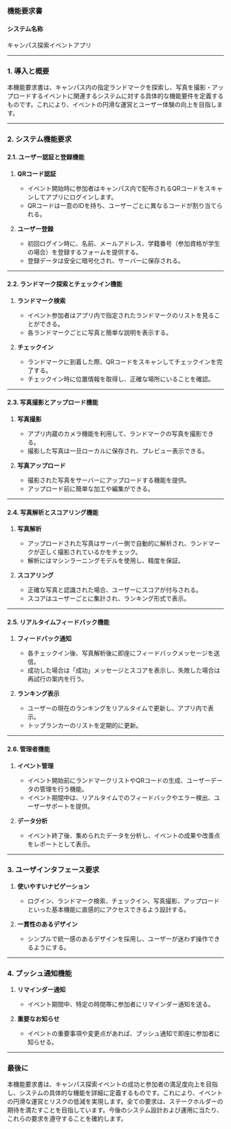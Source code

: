 ### 機能要求書

#### システム名称
キャンパス探索イベントアプリ

---

### 1. 導入と概要

本機能要求書は、キャンパス内の指定ランドマークを探索し、写真を撮影・アップロードするイベントに関連するシステムに対する具体的な機能要件を定義するものです。これにより、イベントの円滑な運営とユーザー体験の向上を目指します。

---

### 2. システム機能要求

#### 2.1. ユーザー認証と登録機能

1. **QRコード認証**
   - イベント開始時に参加者はキャンパス内で配布されるQRコードをスキャンしてアプリにログインします。
   - QRコードは一意のIDを持ち、ユーザーごとに異なるコードが割り当てられる。

2. **ユーザー登録**
   - 初回ログイン時に、名前、メールアドレス、学籍番号（参加資格が学生の場合）を登録するフォームを提供する。
   - 登録データは安全に暗号化され、サーバーに保存される。

---

#### 2.2. ランドマーク探索とチェックイン機能

1. **ランドマーク検索**
   - イベント参加者はアプリ内で指定されたランドマークのリストを見ることができる。
   - 各ランドマークごとに写真と簡単な説明を表示する。

2. **チェックイン**
   - ランドマークに到着した際、QRコードをスキャンしてチェックインを完了する。
   - チェックイン時に位置情報を取得し、正確な場所にいることを確認。

---

#### 2.3. 写真撮影とアップロード機能

1. **写真撮影**
   - アプリ内蔵のカメラ機能を利用して、ランドマークの写真を撮影できる。
   - 撮影した写真は一旦ローカルに保存され、プレビュー表示できる。

2. **写真アップロード**
   - 撮影された写真をサーバーにアップロードする機能を提供。
   - アップロード前に簡単な加工や編集ができる。

---

#### 2.4. 写真解析とスコアリング機能

1. **写真解析**
   - アップロードされた写真はサーバー側で自動的に解析され、ランドマークが正しく撮影されているかをチェック。
   - 解析にはマシンラーニングモデルを使用し、精度を保証。

2. **スコアリング**
   - 正確な写真と認識された場合、ユーザーにスコアが付与される。
   - スコアはユーザーごとに集計され、ランキング形式で表示。

---

#### 2.5. リアルタイムフィードバック機能

1. **フィードバック通知**
   - 各チェックイン後、写真解析後に即座にフィードバックメッセージを送信。
   - 成功した場合は「成功」メッセージとスコアを表示し、失敗した場合は再試行の案内を行う。

2. **ランキング表示**
   - ユーザーの現在のランキングをリアルタイムで更新し、アプリ内で表示。
   - トップランカーのリストを定期的に更新。

---

#### 2.6. 管理者機能

1. **イベント管理**
   - イベント開始前にランドマークリストやQRコードの生成、ユーザーデータの管理を行う機能。
   - イベント期間中は、リアルタイムでのフィードバックやエラー検出、ユーザーサポートを提供。

2. **データ分析**
   - イベント終了後、集められたデータを分析し、イベントの成果や改善点をレポートとして表示。

---

### 3. ユーザインタフェース要求

1. **使いやすいナビゲーション**
   - ログイン、ランドマーク検索、チェックイン、写真撮影、アップロードといった基本機能に直感的にアクセスできるよう設計する。

2. **一貫性のあるデザイン**
   - シンプルで統一感のあるデザインを採用し、ユーザーが迷わず操作できるようにする。

---

### 4. プッシュ通知機能

1. **リマインダー通知**
   - イベント期間中、特定の時間帯に参加者にリマインダー通知を送る。

2. **重要なお知らせ**
   - イベントの重要事項や変更点があれば、プッシュ通知で即座に参加者に知らせる。

---

### 最後に

本機能要求書は、キャンパス探索イベントの成功と参加者の満足度向上を目指し、システムの具体的な機能を詳細に定義するものです。これにより、イベントの円滑な運営とリスクの低減を実現します。全ての要求は、ステークホルダーの期待を満たすことを目指しています。今後のシステム設計および運用に当たり、これらの要求を遵守することを確約します。
